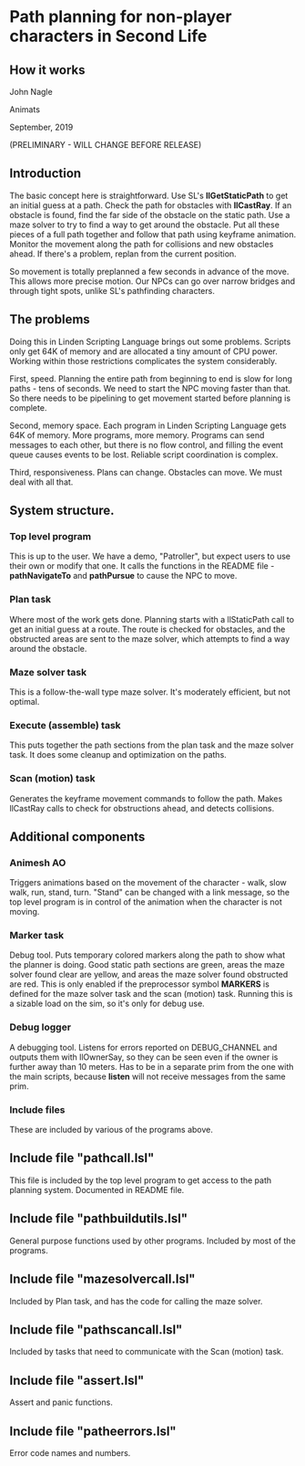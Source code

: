 # Path planning for non-player characters in Second Life

## How it works

John Nagle

Animats

September, 2019

(PRELIMINARY - WILL CHANGE BEFORE RELEASE)

## Introduction
The basic concept here is straightforward. Use SL's **llGetStaticPath** to get an initial guess at a path. 
Check the path for obstacles with **llCastRay**.
If an obstacle is found, find the far side of the obstacle on the static path.
Use a maze solver to try to find a way to get around the obstacle. 
Put all these pieces of a full path together and follow that path using keyframe animation.
Monitor the movement along the path for collisions and new obstacles ahead. If there's a problem, replan
from the current position.

So movement is totally preplanned a few seconds in advance of the move.
This allows more precise motion. Our NPCs can go over narrow bridges and
through tight spots, unlike SL's pathfinding characters. 

## The problems
Doing this in Linden Scripting Language brings out some problems. Scripts only get 64K of memory and
are allocated a tiny amount of CPU power. Working within those restrictions complicates the system
considerably. 

First, speed. Planning the entire path from beginning to end is slow for long paths - tens of seconds.
We need to start the NPC moving faster than that.
So there needs to be pipelining to get movement started before planning is complete. 

Second, memory space. Each program in Linden Scripting Language gets 64K of memory. 
More programs, more memory. Programs can send messages to each other, but there is
no flow control, and filling the event queue causes events to be lost.
Reliable script coordination is complex.

Third, responsiveness. Plans can change. Obstacles can move. We must deal with all that.

## System structure.

### Top level program
This is up to the user. We have a demo, "Patroller", but expect users to use their own or
modify that one. 
It calls the functions in the README file - **pathNavigateTo** and **pathPursue** to cause the NPC to move.

### Plan task
Where most of the work gets done. Planning starts with a llStaticPath call to get an initial guess at a route.
The route is checked for obstacles, and the obstructed areas are sent to the maze solver, which
attempts to find a way around the obstacle.
### Maze solver task
This is a follow-the-wall type maze solver. It's moderately efficient, but not optimal.
### Execute (assemble) task
This puts together the path sections from the plan task and the maze solver task.
It does some cleanup and optimization on the paths.
### Scan (motion) task
Generates the keyframe movement commands to follow the path.
Makes llCastRay calls to check for obstructions ahead, and detects collisions.

## Additional components
### Animesh AO
Triggers animations based on the movement of the character - walk, slow walk, run, stand, turn. 
"Stand" can be changed with a link message, so the top level program is in control of the animation when the character is not moving.
### Marker task
Debug tool. Puts temporary colored markers along the path to show what the planner is doing. Good static path sections are green, 
areas the maze solver found clear are yellow, and areas the maze solver found obstructed are red. This is only enabled if
the preprocessor symbol **MARKERS** is defined for the maze solver task and the scan (motion) task.
Running this is a sizable load on the sim, so it's only for debug use.

### Debug logger
A debugging tool. 
Listens for errors reported on DEBUG_CHANNEL and outputs them with llOwnerSay, so they can be seen even if the owner is further away than 10 meters.
Has to be in a separate prim from the one with the main scripts, because **listen** will not receive messages from the same prim.

### Include files
These are included by various of the programs above.

## Include file "pathcall.lsl"
This file is included by the top level program to get access to the path planning system. Documented in README file.
## Include file "pathbuildutils.lsl"
General purpose functions used by other programs. Included by most of the programs.
## Include file "mazesolvercall.lsl"
Included by Plan task, and has the code for calling the maze solver.
## Include file "pathscancall.lsl"
Included by tasks that need to communicate with the Scan (motion) task.
## Include file "assert.lsl" 
Assert and panic functions.
## Include file "patheerrors.lsl"
Error code names and numbers.

